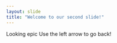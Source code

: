 ```yaml
---
layout: slide
title: "Welcome to our second slide!"
---
```

Looking epic
Use the left arrow to go back!
